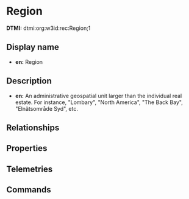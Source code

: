 # Region
**DTMI:** dtmi:org:w3id:rec:Region;1
## Display name
- **en:** Region
## Description
- **en:** An administrative geospatial unit larger than the individual real estate. For instance, "Lombary", "North America", "The Back Bay", "Elnätsområde Syd", etc.
## Relationships
## Properties
## Telemetries
## Commands
